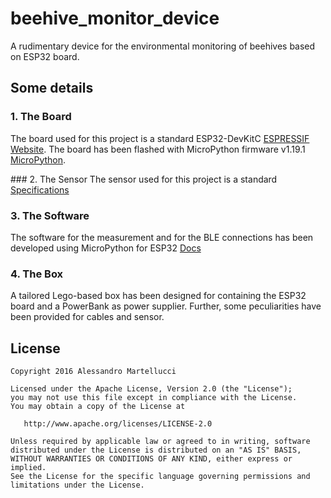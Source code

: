 # beehive_monitor_device
A rudimentary device for the environmental monitoring of beehives based on ESP32 board.

## Some details

### 1. The Board
The board used for this project is a standard ESP32-DevKitC [ESPRESSIF Website](https://www.espressif.com/en/products/devkits/esp32-devkitc).
The board has been flashed with MicroPython firmware v1.19.1 [MicroPython](https://micropython.org/download/esp32/).

### 2. The Sensor
The sensor used for this project is a standard [Specifications](https://components101.com/sensors/dht22-pinout-specs-datasheet)

### 3. The Software
The software for the measurement and for the BLE connections has been developed using MicroPython for ESP32 [Docs](https://docs.micropython.org/en/latest/esp32/quickref.html)

### 4. The Box
A tailored Lego-based box has been designed for containing the ESP32 board and a PowerBank as power supplier. Further, some peculiarities have been provided for cables and sensor.

License
-------

    Copyright 2016 Alessandro Martellucci

    Licensed under the Apache License, Version 2.0 (the "License");
    you may not use this file except in compliance with the License.
    You may obtain a copy of the License at

       http://www.apache.org/licenses/LICENSE-2.0

    Unless required by applicable law or agreed to in writing, software
    distributed under the License is distributed on an "AS IS" BASIS,
    WITHOUT WARRANTIES OR CONDITIONS OF ANY KIND, either express or implied.
    See the License for the specific language governing permissions and
    limitations under the License.

[1]: https://search.maven.org/remote_content?g=com.martellux&a=lifecycle&v=LATEST